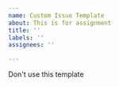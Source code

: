 ```yaml
---
name: Custom Issue Template
about: This is for assignment
title: ''
labels: ''
assignees: ''

---
```


Don't use this template
